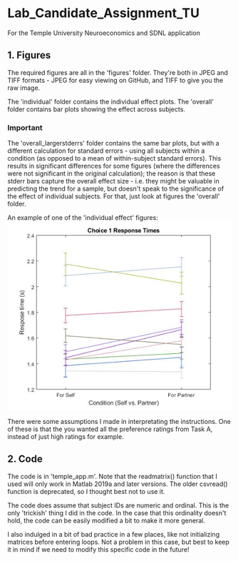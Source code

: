 # Lab_Candidate_Assignment_TU
For the Temple University Neuroeconomics and SDNL application

## 1. Figures

The required figures are all in the 'figures' folder.
They're both in JPEG and TIFF formats - JPEG for easy viewing
on GitHub, and TIFF to give you the raw image.

The 'individual' folder contains the individual effect plots.
The 'overall' folder contains bar plots showing the effect across subjects.

### Important
The 'overall_largerstderrs' folder contains the same bar plots, but
with a different calculation for standard errors - using all subjects
within a condition (as opposed to a mean of within-subject standard errors). 
This results in significant differences for some figures (where the differences 
were not significant in the original calculation); the reason is that these 
stderr bars capture the overall effect size - i.e. they might be valuable in 
predicting the trend for a sample, but doesn't speak to the significance of 
the effect of individual subjects.
For that, just look at figures the 'overall' folder.

An example of one of the 'individual effect' figures:
![alt text](/figures/jpegs/individual/RT_choice1_individual.jpg)

There were some assumptions I made in interpretating the instructions.
One of these is that the you wanted all the preference ratings from
Task A, instead of just high ratings for example.

## 2. Code

The code is in 'temple_app.m'.
Note that the readmatrix() function that I used will only work in Matlab 2019a
and later versions. The older csvread() function is deprecated, so I thought
best not to use it.

The code does assume that subject IDs are numeric and ordinal. This is the only
'trickish' thing I did in the code. In the case that this ordinality doesn't hold, 
the code can be easily modified a bit to make it more general.

I also indulged in a bit of bad practice in a few places, like 
not initializing matrices before entering loops. Not a problem 
in this case, but best to keep it in mind if we need to modify 
this specific code in the future!
